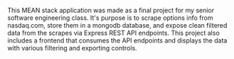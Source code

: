 This MEAN stack application was made as a final project for my senior software engineering class. It's purpose is to scrape options info from nasdaq.com, store them in a mongodb database, and expose clean filtered data from the scrapes via Express REST API endpoints. This project also includes a frontend that consumes the API endpoints and displays the data with various filtering and exporting controls.

